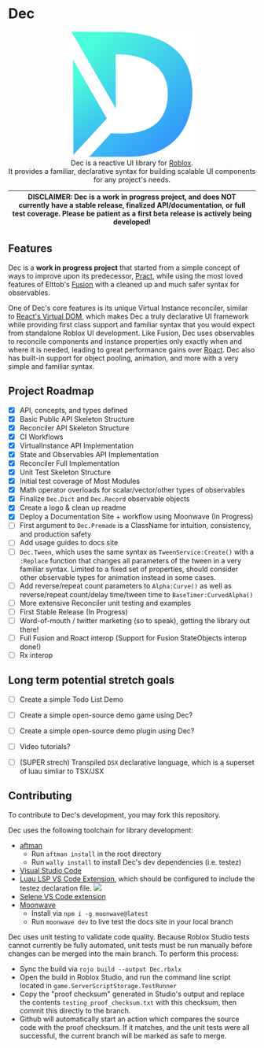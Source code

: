 # Dec

<p align="center">
      <img src="logo/Logo256.png" />
      <br/>
      Dec is a reactive UI library for <a href="https://www.roblox.com/home">Roblox</a>.
      <br/>
      It provides a familiar, declarative syntax for building scalable UI components for any project's needs.
</p>


| DISCLAIMER: Dec is a work in progress project, and does NOT currently have a stable release, finalized API/documentation, or full test coverage. Please be patient as a first beta release is actively being developed! |
| --- |

## Features

Dec is a **work in progress project** that started from a simple concept of ways to improve upon its predecessor, [Pract](https://github.com/AmberGraceRBLX/Pract), while using the most loved features of Elttob's [Fusion](https://elttob.uk/Fusion) with a cleaned up and much safer syntax for observables.

One of Dec's core features is its unique Virtual Instance reconciler, similar to [React's Virtual DOM](https://react.dev), which makes Dec a truly declarative UI framework while providing first class support and familiar syntax that you would expect from standalone Roblox UI development. Like Fusion, Dec uses observables to reconcile components and instance properties only exactly when and where it is needed, leading to great performance gains over [Roact](https://roblox.github.io/roact). Dec also has built-in support for object pooling, animation, and more with a very simple and familiar syntax.


## Project Roadmap
- [X] API, concepts, and types defined
- [X] Basic Public API Skeleton Structure
- [X] Reconciler API Skeleton Structure
- [X] CI Workflows
- [X] VirtualInstance API Implementation
- [X] State and Observables API Implementation
- [X] Reconciler Full Implementation
- [X] Unit Test Skeleton Structure
- [X] Initial test coverage of Most Modules
- [X] Math operator overloads for scalar/vector/other types of observables
- [X] Finalize `Dec.Dict` and `Dec.Record` observable objects
- [X] Create a logo & clean up readme
- [X] Deploy a Documentation Site + workflow using Moonwave (In Progress)
- [ ] First argument to `Dec.Premade` is a ClassName for intuition, consistency, and production safety
- [ ] Add usage guides to docs site
- [ ] `Dec.Tween`, which uses the same syntax as `TweenService:Create()` with a `:Replace` function that changes all parameters of the tween in a very familiar syntax. Limited to a fixed set of properties, should consider other observable types for animation instead in some cases.
- [ ] Add reverse/repeat count parameters to `Alpha:Curve()` as well as reverse/repeat count/delay time/tween time to `BaseTimer:CurvedAlpha()`
- [ ] More extensive Reconciler unit testing and examples
- [ ] First Stable Release (In Progress)
- [ ] Word-of-mouth / twitter marketing (so to speak), getting the library out there!
- [ ] Full Fusion and Roact interop (Support for Fusion StateObjects interop done!)
- [ ] Rx interop

## Long term potential stretch goals
- [ ] Create a simple Todo List Demo
- [ ] Create a simple open-source demo game using Dec?
- [ ] Create a simple open-source demo plugin using Dec?
- [ ] Video tutorials?
- [ ] (SUPER strech) Transpiled `DSX` declarative language, which is a superset of luau simliar to TSX/JSX



## Contributing

To contribute to Dec's development, you may fork this repository.

Dec uses the following toolchain for library development:
- [aftman](https://github.com/LPGhatguy/aftman)
    - Run `aftman install` in the root directory
    - Run `wally install` to install Dec's dev dependencies (i.e. testez)
- [Visual Studio Code](https://code.visualstudio.com/)
- [Luau LSP VS Code Extension](https://marketplace.visualstudio.com/items?itemName=JohnnyMorganz.luau-lsp), which should be configured to include the testez declaration file.
![](https://i.imgur.com/x9LjJDy.png)
- [Selene VS Code extension](https://marketplace.visualstudio.com/items?itemName=Kampfkarren.selene-vscode)
- [Moonwave](https://eryn.io/moonwave/)
    - Install via `npm i -g moonwave@latest`
    - Run `moonwave dev` to live test the docs site in your local branch

Dec uses unit testing to validate code quality. Because Roblox Studio tests
cannot currently be fully automated, unit tests must be run manually before
changes can be merged into the main branch. To perform this process:
- Sync the build via `rojo build --output Dec.rbxlx`
- Open the build in Roblox Studio, and run the command line script located in `game.ServerScriptStorage.TestRunner`
- Copy the "proof checksum" generated in Studio's output and replace the contents `testing_proof_checksum.txt` with this checksum, then commit this directly to the branch.
- Github will automatically start an action which compares the source code with the proof checksum. If it matches, and the unit tests were all successful, the current branch will be marked as safe to merge.
